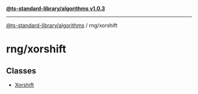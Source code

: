 [**@ts-standard-library/algorithms v1.0.3**](../../README.md)

***

[@ts-standard-library/algorithms](../../modules.md) / rng/xorshift

# rng/xorshift

## Classes

- [Xorshift](classes/Xorshift.md)
